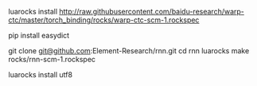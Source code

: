 luarocks install http://raw.githubusercontent.com/baidu-research/warp-ctc/master/torch_binding/rocks/warp-ctc-scm-1.rockspec

pip install  easydict

git clone git@github.com:Element-Research/rnn.git
cd rnn
luarocks make rocks/rnn-scm-1.rockspec

luarocks install utf8
